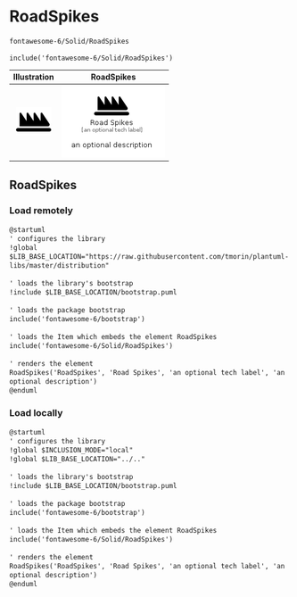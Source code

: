 # RoadSpikes


```text
fontawesome-6/Solid/RoadSpikes
```

```text
include('fontawesome-6/Solid/RoadSpikes')
```



| Illustration | RoadSpikes |
| :---: | :---: |
| ![illustration for Illustration](../../fontawesome-6/Solid/RoadSpikes.png) | ![illustration for RoadSpikes](../../fontawesome-6/Solid/RoadSpikes.Local.png) |




## RoadSpikes

### Load remotely
```plantuml
@startuml
' configures the library
!global $LIB_BASE_LOCATION="https://raw.githubusercontent.com/tmorin/plantuml-libs/master/distribution"

' loads the library's bootstrap
!include $LIB_BASE_LOCATION/bootstrap.puml

' loads the package bootstrap
include('fontawesome-6/bootstrap')

' loads the Item which embeds the element RoadSpikes
include('fontawesome-6/Solid/RoadSpikes')

' renders the element
RoadSpikes('RoadSpikes', 'Road Spikes', 'an optional tech label', 'an optional description')
@enduml
```

### Load locally
```plantuml
@startuml
' configures the library
!global $INCLUSION_MODE="local"
!global $LIB_BASE_LOCATION="../.."

' loads the library's bootstrap
!include $LIB_BASE_LOCATION/bootstrap.puml

' loads the package bootstrap
include('fontawesome-6/bootstrap')

' loads the Item which embeds the element RoadSpikes
include('fontawesome-6/Solid/RoadSpikes')

' renders the element
RoadSpikes('RoadSpikes', 'Road Spikes', 'an optional tech label', 'an optional description')
@enduml
```

